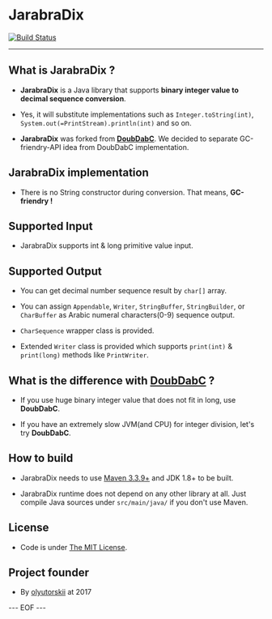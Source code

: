 # JarabraDix #

[![Build Status](https://travis-ci.org/olyutorskii/JarabraDix.svg?branch=master)](https://travis-ci.org/olyutorskii/JarabraDix)

-----------------------------------------------------------------------

## What is JarabraDix ? ##

* **JarabraDix** is a Java library
that supports **binary integer value to decimal sequence conversion**.

* Yes, it will substitute implementations such as
`Integer.toString(int)`, `System.out(=PrintStream).println(int)` and so on.

* **JarabraDix** was forked from [**DoubDabC**][DDC].
We decided to separate GC-friendry-API idea
from DoubDabC implementation.


## JarabraDix implementation ##

* There is no String constructor during conversion.
That means, **GC-friendry !**


## Supported Input ##

* JarabraDix supports int & long primitive value input.


## Supported Output ##

* You can get decimal number sequence result by `char[]` array.

* You can assign
`Appendable`, `Writer`, `StringBuffer`, `StringBuilder`, or `CharBuffer`
as Arabic numeral characters\(0-9\) sequence output.

* `CharSequence` wrapper class is provided.

* Extended `Writer` class is provided
which supports `print(int)` & `print(long)` methods
like `PrintWriter`.


## What is the difference with [**DoubDabC**][DDC] ? ##

* If you use huge binary integer value that does not fit in long,
use **DoubDabC**.

* If you have an extremely slow JVM(and CPU) for integer division,
let's try **DoubDabC**.


## How to build ##

* JarabraDix needs to use [Maven 3.3.9+](https://maven.apache.org/)
and JDK 1.8+ to be built.

* JarabraDix runtime does not depend on any other library at all.
Just compile Java sources under `src/main/java/` if you don't use Maven.


## License ##

* Code is under [The MIT License][MIT].


## Project founder ##

* By [olyutorskii](https://github.com/olyutorskii) at 2017


[DDC]: https://github.com/olyutorskii/DoubDabC
[MIT]: https://opensource.org/licenses/MIT


--- EOF ---
